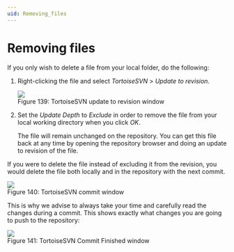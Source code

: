 ```yaml
---
uid: Removing_files
---
```


# Removing files

If you only wish to delete a file from your local folder, do the following:

1. Right-clicking the file and select *TortoiseSVN* > *Update to revision*.

	![](~/develop/images/SVN_remove_file.png)
	<br>Figure 139: TortoiseSVN update to revision window

2. Set the *Update Depth* to *Exclude* in order to remove the file from your local working directory when you click *OK*.

    The file will remain unchanged on the repository. You can get this file back at any time by opening the repository browser and doing an update to revision of the file.

If you were to delete the file instead of excluding it from the revision, you would delete the file both locally and in the repository with the next commit.

![](~/develop/images/SVN_commit_delete.png)
<br>Figure 140: TortoiseSVN commit window

This is why we advise to always take your time and carefully read the changes during a commit. This shows exactly what changes you are going to push to the repository:

![](~/develop/images/SVN_deleting.png)
<br>Figure 141: TortoiseSVN Commit Finished window
